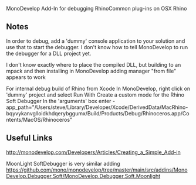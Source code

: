 MonoDevelop Add-In for debugging RhinoCommon plug-ins on OSX Rhino

Notes
-------
In order to debug, add a 'dummy' console application to your solution and use that to start the debugger.  I don't know how to tell MonoDevelop to run the debugger for a DLL project yet.

I don't know exactly where to place the compiled DLL, but building to an mpack and then installing in MonoDevelop adding manager "from file" appears to work

For internal debug build of Rhino from Xcode
In MonoDevelop, right click on 'dummy' project and select Run With
Create a custom mode for the Rhino Soft Debugger
In the 'arguments' box enter
-app_path="/Users/steve/Library/Developer/Xcode/DerivedData/MacRhino-bqyvykanvglloidkhdqerybggumx/Build/Products/Debug/Rhinoceros.app/Contents/MacOS/Rhinoceros"

Useful Links
-------
http://monodevelop.com/Developers/Articles/Creating_a_Simple_Add-in

MoonLight SoftDebugger is very similar adding
https://github.com/mono/monodevelop/tree/master/main/src/addins/MonoDevelop.Debugger.Soft/MonoDevelop.Debugger.Soft.Moonlight
